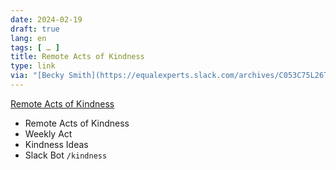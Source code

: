 ```yaml
---
date: 2024-02-19
draft: true
lang: en
tags: [ … ]
title: Remote Acts of Kindness
type: link
via: "[Becky Smith](https://equalexperts.slack.com/archives/C053C75L26T/p1708336078435859)"
---
```


[Remote Acts of Kindness](https://kindness.equalexperts.com/)

* Remote Acts of Kindness
* Weekly Act
* Kindness Ideas
* Slack Bot `/kindness`
